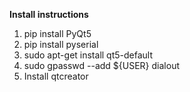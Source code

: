 **Install instructions**
1. pip install PyQt5
1. pip install pyserial
1. sudo apt-get install qt5-default
1. sudo gpasswd --add ${USER} dialout
1. Install qtcreator

